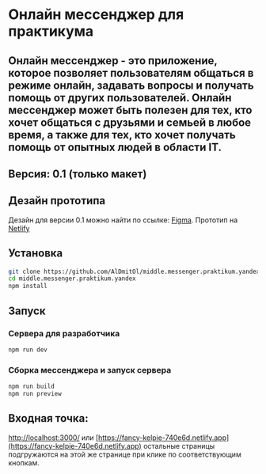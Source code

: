 # Онлайн мессенджер для практикума

## Онлайн мессенджер - это приложение, которое позволяет пользователям общаться в режиме онлайн, задавать вопросы и получать помощь от других пользователей. Онлайн мессенджер может быть полезен для тех, кто хочет общаться с друзьями и семьей в любое время, а также для тех, кто хочет получать помощь от опытных людей в области IT.

## Версия: 0.1 (только макет)

## Дезайн прототипа
Дезайн для версии 0.1 можно найти по ссылке: 
[Figma]([https://www.figma.com/file/3fadPRCD38XteX6sDx6hNk/Messenger?type=design&node-id=0%3A1&t=PYURXJQ9XpU48Zk7-1](https://www.figma.com/proto/PCWoIjBK1zEjnN4nkOJDx1/Messenger?page-id=0%3A1&type=design&node-id=1-797&viewport=60%2C176%2C0.19&t=lwHAE0Wwu2VjJ1O9-1&scaling=min-zoom&starting-point-node-id=1%3A797&mode=design)https://www.figma.com/proto/PCWoIjBK1zEjnN4nkOJDx1/Messenger?page-id=0%3A1&type=design&node-id=1-797&viewport=60%2C176%2C0.19&t=lwHAE0Wwu2VjJ1O9-1&scaling=min-zoom&starting-point-node-id=1%3A797&mode=design).
Прототип на [Netlify](https://fancy-kelpie-740e6d.netlify.app)

## Установка
```bash
git clone https://github.com/AlDmitOl/middle.messenger.praktikum.yandex.git
cd middle.messenger.praktikum.yandex
npm install
```

## Запуск

### Сервера для разработчика
```bash
npm run dev
```
### Сборка мессенджера и запуск сервера
```bash
npm run build
npm run preview
```
## Входная точка:

[http://localhost:3000/](http://localhost:3000/) или [https://fancy-kelpie-740e6d.netlify.app](https://fancy-kelpie-740e6d.netlify.app)
остальные страницы подгружаются на этой же странице при клике по соответствующим кнопкам.


